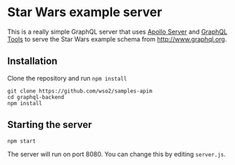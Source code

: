 # Star Wars example server

This is a really simple GraphQL server that uses [Apollo Server](https://github.com/apollostack/apollo-server) and [GraphQL Tools](https://github.com/apollostack/graphql-tools) to serve the Star Wars example schema from http://www.graphql.org.

## Installation

Clone the repository and run `npm install`

```
git clone https://github.com/wso2/samples-apim
cd graphql-backend
npm install
```

## Starting the server

```
npm start
```

The server will run on port 8080. You can change this by editing `server.js`.
